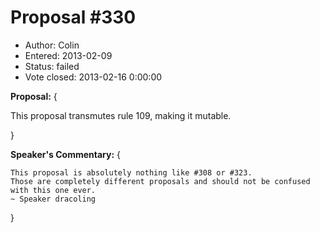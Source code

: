 Proposal #330
============= 
* Author: Colin
* Entered: 2013-02-09
* Status: failed
* Vote closed: 2013-02-16 0:00:00

__Proposal:__
{

This proposal transmutes rule 109, making it mutable.

}

__Speaker's Commentary:__
{
  
    This proposal is absolutely nothing like #308 or #323.
    Those are completely different proposals and should not be confused
    with this one ever.
    ~ Speaker dracoling

}